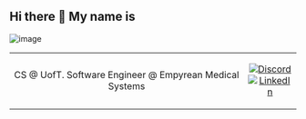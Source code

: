 ## Hi there 👋 My name is
![image](https://github.com/user-attachments/assets/f60c32b0-7c34-4745-b00f-325fdc5d1a86)


<!-- Modified from project here: https://github.com/novatorem/novatorem -->
<td width="100%">
  <table style="width: 100%; text-align: center;">
    <tr>
      <td>
        <p>
          CS @ UofT. Software Engineer @ Empyrean Medical Systems
        </p>
      </td>
      <td>
        <p>
          <a href="https://discordapp.com/users/429478284041125889">
            <img src="https://img.shields.io/badge/discord-vai9er-369?style=flat-square&logo=discord&logoColor=white&color=blue" alt="Discord" title="Discord">
          </a>
          <br />
          <a href="https://www.linkedin.com/in/vai9er/">
            <img src="https://img.shields.io/badge/linkedIn-/in/vai9er-1DB954?style=flat-square&logo=linkedin&logoColor=white&color=blue" alt="LinkedIn" title="LinkedIn">
          </a>
        </p>
      </td>
    </tr>
  </table>
</td>

<!--
**vai9er/vai9er** is a ✨ _special_ ✨ repository because its `README.md` (this file) appears on your GitHub profile.

Here are some ideas to get you started:

- 🔭 I’m currently working on ...
- 🌱 I’m currently learning ...
- 👯 I’m looking to collaborate on ...
- 🤔 I’m looking for help with ...
- 💬 Ask me about ...
- 📫 How to reach me: ...
- 😄 Pronouns: ...
- ⚡ Fun fact: ...
-->
